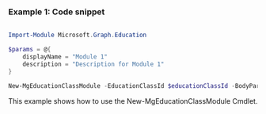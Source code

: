 ### Example 1: Code snippet

```powershell

Import-Module Microsoft.Graph.Education

$params = @{
	displayName = "Module 1"
	description = "Description for Module 1"
}

New-MgEducationClassModule -EducationClassId $educationClassId -BodyParameter $params

```
This example shows how to use the New-MgEducationClassModule Cmdlet.

